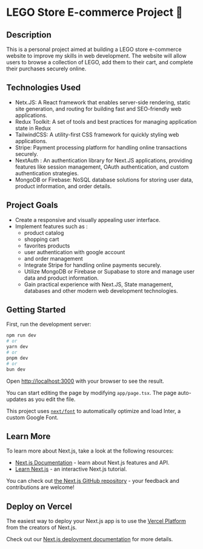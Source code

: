 # LEGO Store E-commerce Project 🧩

## Description

This is a personal project aimed at building a LEGO store e-commerce website to improve my skills in web development.
The website will allow users to browse a collection of LEGO, add them to their cart, and complete their purchases securely online.

## Technologies Used

- Netx.JS: A React framework that enables server-side rendering, static site generation, and routing for building fast and SEO-friendly web applications.
- Redux Toolkit: A set of tools and best practices for managing application state in Redux
- TailwindCSS: A utility-first CSS framework for quickly styling web applications.
- Stripe: Payment processing platform for handling online transactions securely.
- NextAuth : An authentication library for Next.JS applications, providing features like session management, OAuth authentication, and custom authentication strategies.
- MongoDB or Firebase: NoSQL database solutions for storing user data, product information, and order details.

## Project Goals

- Create a responsive and visually appealing user interface.
- Implement features such as :
  - product catalog
  - shopping cart
  - favorites products
  - user authentication with google account
  - and order management
  - Integrate Stripe for handling online payments securely.
  - Utilize MongoDB or Firebase or Supabase to store and manage user data and product information.
  - Gain practical experience with Next.JS, State management, databases and other modern web development technologies.

## Getting Started

First, run the development server:

```bash
npm run dev
# or
yarn dev
# or
pnpm dev
# or
bun dev
```

Open [http://localhost:3000](http://localhost:3000) with your browser to see the result.

You can start editing the page by modifying `app/page.tsx`. The page auto-updates as you edit the file.

This project uses [`next/font`](https://nextjs.org/docs/basic-features/font-optimization) to automatically optimize and load Inter, a custom Google Font.

## Learn More

To learn more about Next.js, take a look at the following resources:

- [Next.js Documentation](https://nextjs.org/docs) - learn about Next.js features and API.
- [Learn Next.js](https://nextjs.org/learn) - an interactive Next.js tutorial.

You can check out [the Next.js GitHub repository](https://github.com/vercel/next.js/) - your feedback and contributions are welcome!

## Deploy on Vercel

The easiest way to deploy your Next.js app is to use the [Vercel Platform](https://vercel.com/new?utm_medium=default-template&filter=next.js&utm_source=create-next-app&utm_campaign=create-next-app-readme) from the creators of Next.js.

Check out our [Next.js deployment documentation](https://nextjs.org/docs/deployment) for more details.

